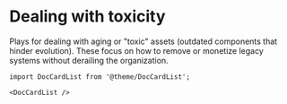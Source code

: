 # Dealing with toxicity

Plays for dealing with aging or "toxic" assets (outdated components that hinder evolution). These focus on how to remove or monetize legacy systems without derailing the organization.

```mdx-code-block
import DocCardList from '@theme/DocCardList';

<DocCardList />
```
